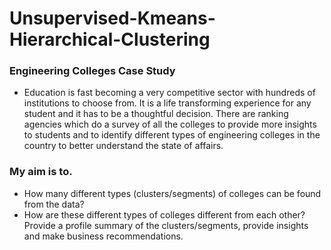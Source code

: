# Unsupervised-Kmeans-Hierarchical-Clustering
### Engineering Colleges Case Study
- Education is fast becoming a very competitive sector with hundreds of institutions to choose from. It is a life transforming experience for any student and it has to be a thoughtful decision. There are ranking agencies which do a survey of all the colleges to provide more insights to students and to identify different types of engineering colleges in the country to better understand the state of affairs.
### My aim is to.
- How many different types (clusters/segments) of colleges can be found from the data?
- How are these different types of colleges different from each other? Provide a profile summary of the clusters/segments, provide insights and make business recommendations.
